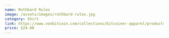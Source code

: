 ```yaml
---
name: Rothbard Rules
image: /assets/images/rothbard-rules.jpg
category: Shirt
link: https://www.vonbitcoin.com/collections/bitcoiner-apparel/products/rothbard-rules-t
price: $24.00
---
```

